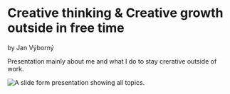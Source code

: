 # Creative thinking & Creative growth outside in free time 
by Jan Výborný

Presentation mainly about me and what I do to stay crerative outside of work.

![A slide form presentation showing all topics.](img.png)
